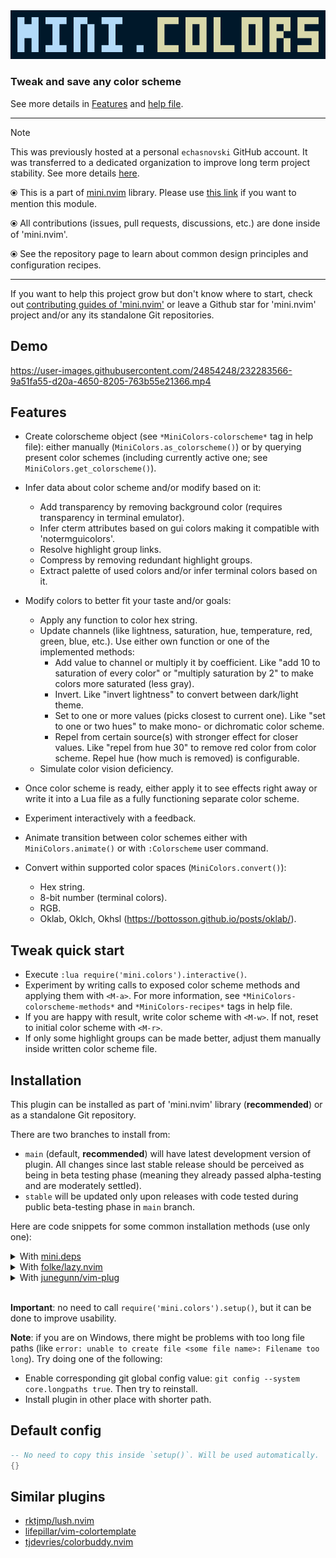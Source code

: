 <div align="center"> <img src="https://github.com/nvim-mini/assets/blob/main/logo-2/logo-colors_readme.png" alt="mini.colors"/> </div>

### Tweak and save any color scheme

See more details in [Features](#features) and [help file](../doc/mini-colors.txt).

---

> [!NOTE]
> This was previously hosted at a personal `echasnovski` GitHub account. It was transferred to a dedicated organization to improve long term project stability. See more details [here](https://github.com/nvim-mini/mini.nvim/discussions/1970).

⦿ This is a part of [mini.nvim](https://github.com/nvim-mini/mini.nvim) library. Please use [this link](https://github.com/nvim-mini/mini.nvim/blob/main/readmes/mini-colors.md) if you want to mention this module.

⦿ All contributions (issues, pull requests, discussions, etc.) are done inside of 'mini.nvim'.

⦿ See the repository page to learn about common design principles and configuration recipes.

---

If you want to help this project grow but don't know where to start, check out [contributing guides of 'mini.nvim'](https://github.com/nvim-mini/mini.nvim/blob/main/CONTRIBUTING.md) or leave a Github star for 'mini.nvim' project and/or any its standalone Git repositories.

## Demo

https://user-images.githubusercontent.com/24854248/232283566-9a51fa55-d20a-4650-8205-763b55e21366.mp4

## Features

- Create colorscheme object (see `*MiniColors-colorscheme*` tag in help file): either manually (`MiniColors.as_colorscheme()`) or by querying present color schemes (including currently active one; see `MiniColors.get_colorscheme()`).

- Infer data about color scheme and/or modify based on it:
    - Add transparency by removing background color (requires transparency in terminal emulator).
    - Infer cterm attributes based on gui colors making it compatible with 'notermguicolors'.
    - Resolve highlight group links.
    - Compress by removing redundant highlight groups.
    - Extract palette of used colors and/or infer terminal colors based on it.

- Modify colors to better fit your taste and/or goals:
    - Apply any function to color hex string.
    - Update channels (like lightness, saturation, hue, temperature, red, green, blue, etc.).
      Use either own function or one of the implemented methods:
        - Add value to channel or multiply it by coefficient. Like "add 10 to saturation of every color" or "multiply saturation by 2" to make colors more saturated (less gray).
        - Invert. Like "invert lightness" to convert between dark/light theme.
        - Set to one or more values (picks closest to current one). Like "set to one or two hues" to make mono- or dichromatic color scheme.
        - Repel from certain source(s) with stronger effect for closer values. Like "repel from hue 30" to remove red color from color scheme. Repel hue (how much is removed) is configurable.
    - Simulate color vision deficiency.

- Once color scheme is ready, either apply it to see effects right away or write it into a Lua file as a fully functioning separate color scheme.

- Experiment interactively with a feedback.

- Animate transition between color schemes either with `MiniColors.animate()` or with `:Colorscheme` user command.

- Convert within supported color spaces (`MiniColors.convert()`):
    - Hex string.
    - 8-bit number (terminal colors).
    - RGB.
    - Oklab, Oklch, Okhsl (https://bottosson.github.io/posts/oklab/).

## Tweak quick start

- Execute `:lua require('mini.colors').interactive()`.
- Experiment by writing calls to exposed color scheme methods and applying them with `<M-a>`. For more information, see `*MiniColors-colorscheme-methods*` and `*MiniColors-recipes*` tags in help file.
- If you are happy with result, write color scheme with `<M-w>`. If not, reset to initial color scheme with `<M-r>`.
- If only some highlight groups can be made better, adjust them manually inside written color scheme file.

## Installation

This plugin can be installed as part of 'mini.nvim' library (**recommended**) or as a standalone Git repository.

There are two branches to install from:

- `main` (default, **recommended**) will have latest development version of plugin. All changes since last stable release should be perceived as being in beta testing phase (meaning they already passed alpha-testing and are moderately settled).
- `stable` will be updated only upon releases with code tested during public beta-testing phase in `main` branch.

Here are code snippets for some common installation methods (use only one):

<details>
<summary>With <a href="https://github.com/nvim-mini/mini.nvim/blob/main/readmes/mini-deps.md">mini.deps</a></summary>
<table>
    <thead>
        <tr>
            <th>Github repo</th>
            <th>Branch</th> <th>Code snippet</th>
        </tr>
    </thead>
    <tbody>
        <tr>
            <td rowspan=2>'mini.nvim' library</td> <td>Main</td> <td rowspan=2><i>Follow recommended 'mini.deps' installation</i></td>
        </tr>
        <tr>
            <td>Stable</td>
        </tr>
        <tr>
            <td rowspan=2>Standalone plugin</td> <td>Main</td> <td><code>add('nvim-mini/mini.colors')</code></td>
        </tr>
        <tr>
            <td>Stable</td> <td><code>add({ source = 'nvim-mini/mini.colors', checkout = 'stable' })</code></td>
        </tr>
    </tbody>
</table>
</details>

<details>
<summary>With <a href="https://github.com/folke/lazy.nvim">folke/lazy.nvim</a></summary>
<table>
    <thead>
        <tr>
            <th>Github repo</th>
            <th>Branch</th> <th>Code snippet</th>
        </tr>
    </thead>
    <tbody>
        <tr>
            <td rowspan=2>'mini.nvim' library</td>
            <td>Main</td> <td><code>{ 'nvim-mini/mini.nvim', version = false },</code></td>
        </tr>
        <tr>
            <td>Stable</td> <td><code>{ 'nvim-mini/mini.nvim', version = '*' },</code></td>
        </tr>
        <tr>
            <td rowspan=2>Standalone plugin</td>
            <td>Main</td> <td><code>{ 'nvim-mini/mini.colors', version = false },</code></td>
        </tr>
        <tr>
            <td>Stable</td> <td><code>{ 'nvim-mini/mini.colors', version = '*' },</code></td>
        </tr>
    </tbody>
</table>
</details>

<details>
<summary>With <a href="https://github.com/junegunn/vim-plug">junegunn/vim-plug</a></summary>
<table>
    <thead>
        <tr>
            <th>Github repo</th>
            <th>Branch</th> <th>Code snippet</th>
        </tr>
    </thead>
    <tbody>
        <tr>
            <td rowspan=2>'mini.nvim' library</td>
            <td>Main</td> <td><code>Plug 'nvim-mini/mini.nvim'</code></td>
        </tr>
        <tr>
            <td>Stable</td> <td><code>Plug 'nvim-mini/mini.nvim', { 'branch': 'stable' }</code></td>
        </tr>
        <tr>
            <td rowspan=2>Standalone plugin</td> <td>Main</td> <td><code>Plug 'nvim-mini/mini.colors'</code></td>
        </tr>
        <tr>
            <td>Stable</td> <td><code>Plug 'nvim-mini/mini.colors', { 'branch': 'stable' }</code></td>
        </tr>
    </tbody>
</table>
</details>

<br>

**Important**: no need to call `require('mini.colors').setup()`, but it can be done to improve usability.

**Note**: if you are on Windows, there might be problems with too long file paths (like `error: unable to create file <some file name>: Filename too long`). Try doing one of the following:
- Enable corresponding git global config value: `git config --system core.longpaths true`. Then try to reinstall.
- Install plugin in other place with shorter path.

## Default config

```lua
-- No need to copy this inside `setup()`. Will be used automatically.
{}
```

## Similar plugins

- [rktjmp/lush.nvim](https://github.com/rktjmp/lush.nvim)
- [lifepillar/vim-colortemplate](https://github.com/lifepillar/vim-colortemplate)
- [tjdevries/colorbuddy.nvim](https://github.com/tjdevries/colorbuddy.nvim)
